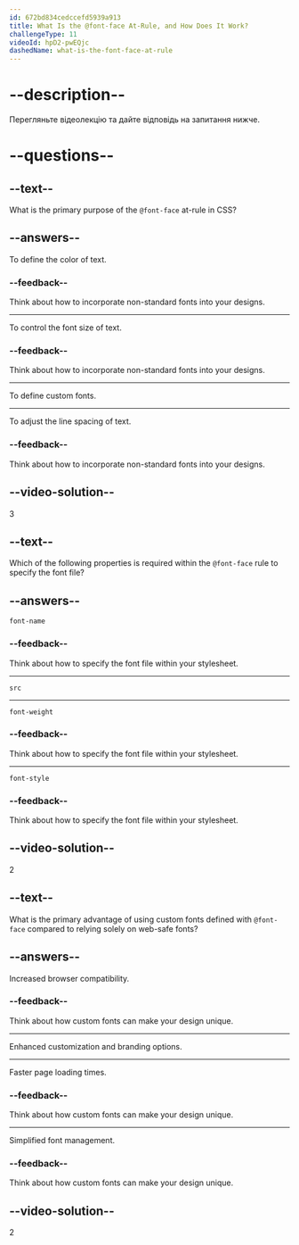 ```yaml
---
id: 672bd834cedccefd5939a913
title: What Is the @font-face At-Rule, and How Does It Work?
challengeType: 11
videoId: hpD2-pwEQjc
dashedName: what-is-the-font-face-at-rule
---
```


# --description--

Перегляньте відеолекцію та дайте відповідь на запитання нижче.

# --questions--

## --text--

What is the primary purpose of the `@font-face` at-rule in CSS?

## --answers--

To define the color of text.

### --feedback--

Think about how to incorporate non-standard fonts into your designs.

---

To control the font size of text.

### --feedback--

Think about how to incorporate non-standard fonts into your designs.

---

To define custom fonts.

---

To adjust the line spacing of text.

### --feedback--

Think about how to incorporate non-standard fonts into your designs.

## --video-solution--

3

## --text--

Which of the following properties is required within the `@font-face` rule to specify the font file?

## --answers--

`font-name`

### --feedback--

Think about how to specify the font file within your stylesheet.

---

`src`

---

`font-weight`

### --feedback--

Think about how to specify the font file within your stylesheet.

---

`font-style`

### --feedback--

Think about how to specify the font file within your stylesheet.

## --video-solution--

2

## --text--

What is the primary advantage of using custom fonts defined with `@font-face` compared to relying solely on web-safe fonts?

## --answers--

Increased browser compatibility.

### --feedback--

Think about how custom fonts can make your design unique.

---

Enhanced customization and branding options.

---

Faster page loading times.

### --feedback--

Think about how custom fonts can make your design unique.

---

Simplified font management.

### --feedback--

Think about how custom fonts can make your design unique.

## --video-solution--

2
